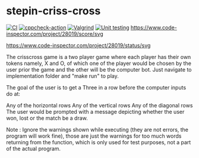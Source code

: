 # stepin-criss-cross
[![CI](https://github.com/chayvakacharla/stepin-criss-cross/actions/workflows/build.yml/badge.svg)](https://github.com/chayvakacharla/stepin-criss-cross/actions/workflows/build.yml)
[![cppcheck-action](https://github.com/chayvakacharla/stepin-criss-cross/actions/workflows/cppcheck.yml/badge.svg)](https://github.com/chayvakacharla/stepin-criss-cross/actions/workflows/cppcheck.yml)
[![Valgrind](https://github.com/chayvakacharla/stepin-criss-cross/actions/workflows/Valgrind.yml/badge.svg)](https://github.com/chayvakacharla/stepin-criss-cross/actions/workflows/Valgrind.yml)
[![Unit testing](https://github.com/chayvakacharla/stepin-criss-cross/actions/workflows/unittest.yml/badge.svg)](https://github.com/chayvakacharla/stepin-criss-cross/actions/workflows/unittest.yml)
https://www.code-inspector.com/project/28019/score/svg

https://www.code-inspector.com/project/28019/status/svg

The crisscross game is a two player game where each player has their own tokens namely, X and O, of which one of the player would be chosen by the user prior the game and the other will be the computer bot. Just navigate to implementation folder and "make run" to play.

The goal of the user is to get a Three in a row before the computer inputs do at:

Any of the horizontal rows
Any of the vertical rows
Any of the diagonal rows
The user would be prompted with a message depicting whether the user won, lost or the match be a draw.

Note : Ignore the warnings shown while executing (they are not errors, the program will work fine), those are just the warnings for too much words returning from the function, which is only used for test purposes, not a part of the actual program.
